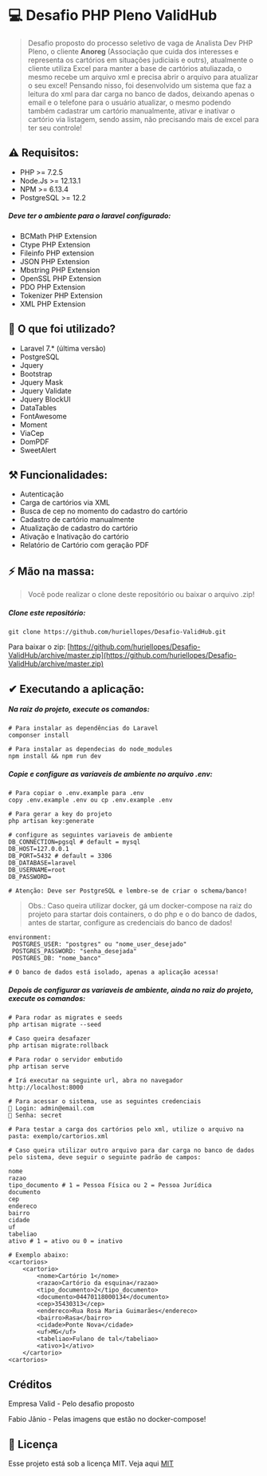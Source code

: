 # 💻 Desafio PHP Pleno ValidHub

> Desafio proposto do processo seletivo de vaga de Analista Dev PHP Pleno, o cliente **Anoreg** (Associação que cuida dos interesses e representa os cartórios 
>em situações judiciais e outrs), atualmente o cliente utiliza Excel para manter a base de cartórios atuliazada, o mesmo 
>recebe um arquivo xml e precisa abrir o arquivo para atualizar o seu excel! Pensando nisso, foi desenvolvido um sistema 
>que faz a leitura do xml para dar carga no banco de dados, deixando apenas o email e o telefone para o usuário atualizar,
>o mesmo podendo também cadastrar um cartório manualmente, ativar e inativar o cartório via listagem, sendo assim, não 
>precisando mais de excel para ter seu controle!

## ⚠ Requisitos:

- PHP >= 7.2.5
- Node.Js >= 12.13.1
- NPM >= 6.13.4
- PostgreSQL >= 12.2

##### Deve ter o ambiente para o laravel configurado:

- BCMath PHP Extension
- Ctype PHP Extension
- Fileinfo PHP extension
- JSON PHP Extension
- Mbstring PHP Extension
- OpenSSL PHP Extension
- PDO PHP Extension
- Tokenizer PHP Extension
- XML PHP Extension


## 📝 O que foi utilizado?

- Laravel 7.* (última versão)
- PostgreSQL
- Jquery
- Bootstrap
- Jquery Mask
- Jquery Validate
- Jquery BlockUI
- DataTables
- FontAwesome
- Moment
- ViaCep
- DomPDF
- SweetAlert

## ⚒ Funcionalidades:

- Autenticação
- Carga de cartórios via XML
- Busca de cep no momento do cadastro do cartório
- Cadastro de cartório manualmente
- Atualização de cadastro do cartório
- Ativação e Inativação do cartório
- Relatório de Cartório com geração PDF

## ⚡ Mão na massa: 

> Você pode realizar o clone deste repositório ou baixar o arquivo .zip!

##### Clone este repositório:

````
git clone https://github.com/huriellopes/Desafio-ValidHub.git
````

Para baixar o zip: [https://github.com/huriellopes/Desafio-ValidHub/archive/master.zip](https://github.com/huriellopes/Desafio-ValidHub/archive/master.zip)

## ✔ Executando a aplicação:

##### Na raiz do projeto, execute os comandos:

````
# Para instalar as dependências do Laravel
componser install

# Para instalar as dependecias do node_modules
npm install && npm run dev
```` 

##### Copie e configure as variaveis de ambiente no arquivo .env:

````
# Para copiar o .env.example para .env
copy .env.example .env ou cp .env.example .env

# Para gerar a key do projeto
php artisan key:generate

# configure as seguintes variaveis de ambiente
DB_CONNECTION=pgsql # default = mysql
DB_HOST=127.0.0.1
DB_PORT=5432 # default = 3306
DB_DATABASE=laravel
DB_USERNAME=root
DB_PASSWORD=

# Atenção: Deve ser PostgreSQL e lembre-se de criar o schema/banco!
````

> Obs.: Caso queira utilizar docker, gá um docker-compose na raiz do projeto para startar dois containers,
>o do php e o do banco de dados, antes de startar, configure as credenciais do banco de dados!

````
environment:
 POSTGRES_USER: "postgres" ou "nome_user_desejado"
 POSTGRES_PASSWORD: "senha_desejada"
 POSTGRES_DB: "nome_banco"

# O banco de dados está isolado, apenas a aplicação acessa!
````

##### Depois de configurar as variaveis de ambiente, ainda no raiz do projeto, execute os comandos:

````
# Para rodar as migrates e seeds
php artisan migrate --seed

# Caso queira desafazer
php artisan migrate:rollback

# Para rodar o servidor embutido
php artisan serve

# Irá executar na seguinte url, abra no navegador
http://localhost:8000

# Para acessar o sistema, use as seguintes credenciais
👨 ‍Login: admin@email.com
🔐 Senha: secret

# Para testar a carga dos cartórios pelo xml, utilize o arquivo na pasta: exemplo/cartorios.xml

# Caso queira utilizar outro arquivo para dar carga no banco de dados pelo sistema, deve seguir o seguinte padrão de campos:

nome
razao
tipo_documento # 1 = Pessoa Física ou 2 = Pessoa Jurídica
documento
cep
endereco
bairro
cidade
uf
tabeliao
ativo # 1 = ativo ou 0 = inativo

# Exemplo abaixo:
<cartorios>
	<cartorio>
		<nome>Cartório 1</nome>
		<razao>Cartório da esquina</razao>
		<tipo_documento>2</tipo_documento>
		<documento>04470118000134</documento>
		<cep>35430313</cep>
		<endereco>Rua Rosa Maria Guimarães</endereco>
		<bairro>Rasa</bairro>
		<cidade>Ponte Nova</cidade>
		<uf>MG</uf>
		<tabeliao>Fulano de tal</tabeliao>
		<ativo>1</ativo>
	</cartorio>
<cartorios>
````

## Créditos

Empresa Valid - Pelo desafio proposto

Fabio Jânio - Pelas imagens que estão no docker-compose!

## 📝 Licença

Esse projeto está sob a licença MIT. Veja aqui [MIT](LICENSE)
